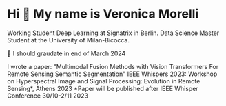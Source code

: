 Hi 👋 My name is Veronica Morelli
=================================

Working Student Deep Learning at Signatrix in Berlin. Data Science Master Student at the University of Milan-Bicocca.

:crossed_fingers: I should graudate in end of March 2024

I wrote a paper: "Multimodal Fusion Methods with Vision Transformers For Remote Sensing Semantic Segmentation"
IEEE Whispers 2023: Workshop on Hyperspectral Image and Signal Processing: Evolution in Remote Sensing*, Athens 2023
*Paper will be published after IEEE Whisper Conference 30/10-2/11 2023
